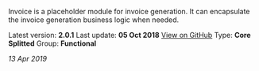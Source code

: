 Invoice is a placeholder module for invoice generation. It can encapsulate the invoice generation business logic when needed.

Latest version: **2.0.1**
Last update: **05 Oct 2018**
[View on GitHub](https://github.com/spryker/invoice/releases/tag/2.0.1)
Type: **Core Splitted**
Group: **Functional**



*13 Apr 2019*